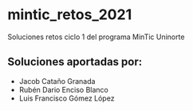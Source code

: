 # mintic_retos_2021
Soluciones retos ciclo 1 del programa MinTic Uninorte

## Soluciones aportadas por:

- Jacob Cataño Granada
- Rubén Dario Enciso Blanco
- Luis Francisco Gómez López
